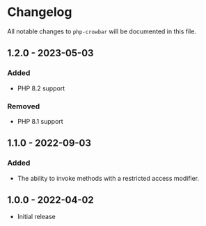 # Changelog

All notable changes to `php-crowbar` will be documented in this file.

## 1.2.0 - 2023-05-03

### Added

- PHP 8.2 support

### Removed

- PHP 8.1 support

## 1.1.0 - 2022-09-03

### Added

- The ability to invoke methods with a restricted access modifier.

## 1.0.0 - 2022-04-02

- Initial release
